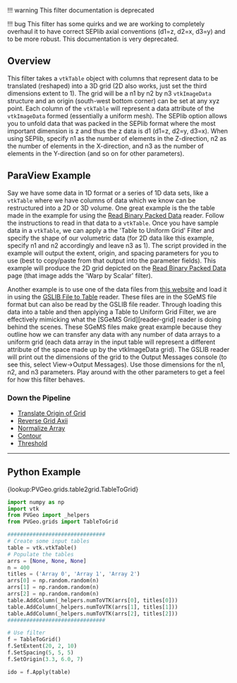 !!! warning
    This filter documentation is deprecated

!!! bug
    This filter has some quirks and we are working to completely overhaul it to have correct SEPlib axial conventions (d1=z, d2=x, d3=y) and to be more robust. This documentation is very deprecated.

## Overview

This filter takes a `vtkTable` object with columns that represent data to be translated (reshaped) into a 3D grid (2D also works, just set the third dimensions extent to 1). The grid will be a n1 by n2 by n3 `vtkImageData` structure and an origin (south-west bottom corner) can be set at any xyz point. Each column of the `vtkTable` will represent a data attribute of the `vtkImageData` formed (essentially a uniform mesh). The SEPlib option allows you to unfold data that was packed in the SEPlib format where the most important dimension is z and thus the z data is d1 (d1=z, d2=y, d3=x). When using SEPlib, specify n1 as the number of elements in the Z-direction, n2 as the number of elements in the X-direction, and n3 as the number of elements in the Y-direction (and so on for other parameters).

## ParaView Example

[reader-bin]: ../readers-general/binary-packed-data.md
[reader-gslib]: ../gslib/gslib.md
[reader-sgems]: ../gslib/sgems-grid.md

Say we have some data in 1D format or a series of 1D data sets, like a `vtkTable` where we have columns of data which we know can be restructured into a 2D or 3D volume. One great example is the the table made in the example for using the [Read Binary Packed Data][reader-bin] reader. Follow the instructions to read in that data to a `vtkTable`. Once you have sample data in a `vtkTable`, we can apply a the 'Table to Uniform Grid' Filter and specify the shape of our volumetric data (for 2D data like this example, specify n1 and n2 accordingly and leave n3 as 1). The script provided in the example will output the extent, origin, and spacing parameters for you to use (best to copy/paste from that output into the parameter fields). This example will produce the 2D grid depicted on the [Read Binary Packed Data][reader-bin] page (that image adds the 'Warp by Scalar' filter).

Another example is to use one of the data files from [this website](http://www.trainingimages.org/training-images-library.html) and load it in using the [GSLIB File to Table][reader-gslib] reader. These files are in the SGeMS file format but can also be read by the GSLIB file reader. Through loading this data into a table and then applying a Table to Uniform Grid Filter, we are effectively mimicking what the [SGeMS Grid][reader-grid] reader is doing behind the scenes. These SGeMS files make great example because they outline how we can transfer any data with any number of data arrays to a uniform grid (each data array in the input table will represent a different attribute of the space made up by the vtkImageData grid). The GSLIB reader will print out the dimensions of the grid to the Output Messages console (to see this, select View->Output Messages). Use those dimensions for the n1, n2, and n3 parameters. Play around with the other parameters to get a feel for how this filter behaves.

### Down the Pipeline
- [Translate Origin of Grid](translate-origin-of-grid.md)
- [Reverse Grid Axii](reverse-grid-axii.md)
- [Normalize Array](../filters-general/normalize-array.md)
- [Contour](https://www.paraview.org/Wiki/ParaView/Users_Guide/List_of_filters#Contour)
- [Threshold](https://www.paraview.org/Wiki/ParaView/Users_Guide/List_of_filters#Threshold)



-------------

## Python Example

{lookup:PVGeo.grids.table2grid.TableToGrid}

```py
import numpy as np
import vtk
from PVGeo import _helpers
from PVGeo.grids import TableToGrid

###############################
# Create some input tables
table = vtk.vtkTable()
# Populate the tables
arrs = [None, None, None]
n = 400
titles = ('Array 0', 'Array 1', 'Array 2')
arrs[0] = np.random.random(n)
arrs[1] = np.random.random(n)
arrs[2] = np.random.random(n)
table.AddColumn(_helpers.numToVTK(arrs[0], titles[0]))
table.AddColumn(_helpers.numToVTK(arrs[1], titles[1]))
table.AddColumn(_helpers.numToVTK(arrs[2], titles[2]))
###############################

# Use filter
f = TableToGrid()
f.SetExtent(20, 2, 10)
f.SetSpacing(5, 5, 5)
f.SetOrigin(3.3, 6.0, 7)

ido = f.Apply(table)

```
